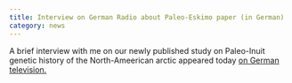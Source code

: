 ```yaml
---
title: Interview on German Radio about Paleo-Eskimo paper (in German)
category: news
---
```


A brief interview with me on our newly published study on Paleo-Inuit genetic history of the North-Ameerican arctic appeared today [on German television.](https://www.deutschlandfunk.de/amerikanische-ureinwohner-das-erbe-der-palaeo-eskimos.676.de.html?dram:article_id=450736)